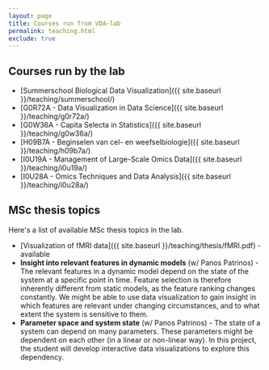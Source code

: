 ```yaml
---
layout: page
title: Courses run from VDA-lab
permalink: teaching.html
exclude: true
---
```

## Courses run by the lab

* [Summerschool Biological Data Visualization]({{ site.baseurl }}/teaching/summerschool/)
* [G0R72A - Data Visualization in Data Science]({{ site.baseurl }}/teaching/g0r72a/)
* [G0W36A - Capita Selecta in Statistics]({{ site.baseurl }}/teaching/g0w36a/)
* [H09B7A - Beginselen van cel- en weefselbiologie]({{ site.baseurl }}/teaching/h09b7a/)
* [I0U19A - Management of Large-Scale Omics Data]({{ site.baseurl }}/teaching/i0u19a/)
* [I0U28A - Omics Techniques and Data Analysis]({{ site.baseurl }}/teaching/i0u28a/)

## MSc thesis topics

Here's a list of available MSc thesis topics in the lab.

* [Visualization of fMRI data]({{ site.baseurl }}/teaching/thesis/fMRI.pdf) - available
* **Insight into relevant features in dynamic models** (w/ Panos Patrinos) - The relevant features in a dynamic model depend on the state of the system at a specific point in time. Feature selection is therefore inherently different from static models, as the feature ranking changes constantly. We might be able to use data visualization to gain insight in which features are relevant under changing circumstances, and to what extent the system is sensitive to them.
* **Parameter space and system state** (w/ Panos Patrinos) - The state of a system can depend on many parameters. These parameters might be dependent on each other (in a linear or non-linear way). In this project, the student will develop interactive data visualizations to explore this dependency.

